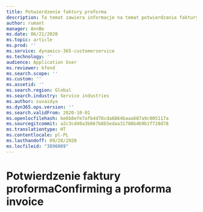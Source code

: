 ```yaml
---
title: Potwierdzenie faktury proforma
description: Ta temat zawiera informacje na temat potwierdzania faktury proforma.
author: rumant
manager: AnnBe
ms.date: 06/21/2020
ms.topic: article
ms.prod: ''
ms.service: dynamics-365-customerservice
ms.technology: ''
audience: Application User
ms.reviewer: kfend
ms.search.scope: ''
ms.custom: ''
ms.assetid: ''
ms.search.region: Global
ms.search.industry: Service industries
ms.author: suvaidya
ms.dyn365.ops.version: ''
ms.search.validFrom: 2020-10-01
ms.openlocfilehash: be6b8efe7afb4d78cda6864baaa687a9c005117a
ms.sourcegitcommit: a2c3cd49a3b667b8b5edaa31788b4b9b1f728d78
ms.translationtype: HT
ms.contentlocale: pl-PL
ms.lasthandoff: 09/28/2020
ms.locfileid: "3896069"
---
```

# <a name="confirming-a-proforma-invoice"></a><span data-ttu-id="add93-103">Potwierdzenie faktury proforma</span><span class="sxs-lookup"><span data-stu-id="add93-103">Confirming a proforma invoice</span></span>
